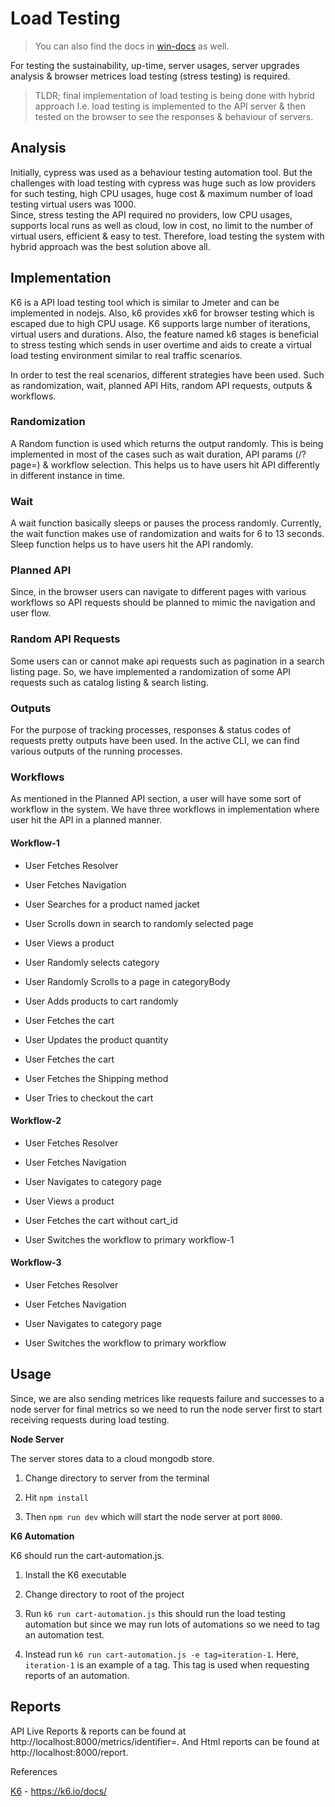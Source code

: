 # Load Testing

> You can also find the docs in [win-docs](https://hazesoftco-my.sharepoint.com/:w:/g/personal/rakesh_shrestha_hazesoft_co/EZKFNz9nZZRNjHMDAGX7OssBOPgselhk6oKdYS1jfXtcZQ?e=fOdBFU) as well.

For testing the sustainability, up-time, server usages, server upgrades analysis & browser metrices load testing (stress testing) is required.

> TLDR; final implementation of load testing is being done with hybrid approach I.e. load testing is implemented to the API server & then tested on the browser to see the responses & behaviour of servers.

## Analysis

Initially, cypress was used as a behaviour testing automation tool. But the challenges with load testing with cypress was huge such as low providers for such testing, high CPU usages, huge cost & maximum number of load testing virtual users was 1000.  
Since, stress testing the API required no providers, low CPU usages, supports local runs as well as cloud, low in cost, no limit to the number of virtual users, efficient & easy to test. Therefore, load testing the system with hybrid approach was the best solution above all.

## Implementation

K6 is a API load testing tool which is similar to Jmeter and can be implemented in nodejs. Also, k6 provides xk6 for browser testing which is escaped due to high CPU usage. K6 supports large number of iterations, virtual users and durations. Also, the feature named k6 stages is beneficial to stress testing which sends in user overtime and aids to create a virtual load testing environment similar to real traffic scenarios.

In order to test the real scenarios, different strategies have been used. Such as randomization, wait, planned API Hits, random API requests, outputs & workflows.

### Randomization

A Random function is used which returns the output randomly. This is being implemented in most of the cases such as wait duration, API params (/<api-url>?page=<random-page>) & workflow selection. This helps us to have users hit API differently in different instance in time.

### Wait

A wait function basically sleeps or pauses the process randomly. Currently, the wait function makes use of randomization and waits for 6 to 13 seconds. Sleep function helps us to have users hit the API randomly.

### Planned API

Since, in the browser users can navigate to different pages with various workflows so API requests should be planned to mimic the navigation and user flow.

### Random API Requests

Some users can or cannot make api requests such as pagination in a search listing page. So, we have implemented a randomization of some API requests such as catalog listing & search listing.

### Outputs

For the purpose of tracking processes, responses & status codes of requests pretty outputs have been used. In the active CLI, we can find various outputs of the running processes.

### Workflows

As mentioned in the Planned API section, a user will have some sort of workflow in the system. We have three workflows in implementation where user hit the API in a planned manner.

#### Workflow-1

- User Fetches Resolver

- User Fetches Navigation

- User Searches for a product named jacket

- User Scrolls down in search to randomly selected page

- User Views a product

- User Randomly selects category

- User Randomly Scrolls to a page in categoryBody

- User Adds products to cart randomly

- User Fetches the cart

- User Updates the product quantity

- User Fetches the cart

- User Fetches the Shipping method

- User Tries to checkout the cart

#### Workflow-2

- User Fetches Resolver

- User Fetches Navigation

- User Navigates to category page

- User Views a product

- User Fetches the cart without cart_id

- User Switches the workflow to primary workflow-1

#### Workflow-3

- User Fetches Resolver

- User Fetches Navigation

- User Navigates to category page

- User Switches the workflow to primary workflow

## Usage

Since, we are also sending metrices like requests failure and successes to a node server for final metrics so we need to run the node server first to start receiving requests during load testing.

**Node Server**

The server stores data to a cloud mongodb store.

1. Change directory to server from the terminal

2. Hit `npm install`

3. Then `npm run dev` which will start the node server at port `8000`.

**K6 Automation**

K6 should run the cart-automation.js.

1. Install the K6 executable

2. Change directory to root of the project

3. Run `k6 run cart-automation.js` this should run the load testing automation but since we may run lots of automations so we need to tag an automation test.

4. Instead run `k6 run cart-automation.js -e tag=iteration-1`. Here, `iteration-1` is an example of a tag. This tag is used when requesting reports of an automation.

## Reports

API Live Reports & reports can be found at http://localhost:8000/metrics/identifier=<tag>. And Html reports can be found at http://localhost:8000/report.

References

[K6](https://k6.io/docs/) - https://k6.io/docs/
